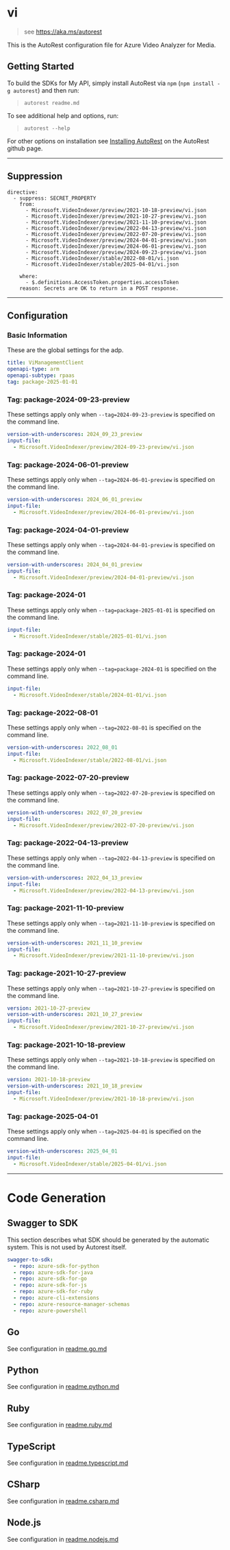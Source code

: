 # vi

> see https://aka.ms/autorest

This is the AutoRest configuration file for Azure Video Analyzer for Media.

## Getting Started

To build the SDKs for My API, simply install AutoRest via `npm` (`npm install -g autorest`) and then run:

> `autorest readme.md`

To see additional help and options, run:

> `autorest --help`

For other options on installation see [Installing AutoRest](https://aka.ms/autorest/install) on the AutoRest github page.

---

## Suppression

``` 
directive:
  - suppress: SECRET_PROPERTY
    from:
      - Microsoft.VideoIndexer/preview/2021-10-18-preview/vi.json
      - Microsoft.VideoIndexer/preview/2021-10-27-preview/vi.json
      - Microsoft.VideoIndexer/preview/2021-11-10-preview/vi.json
      - Microsoft.VideoIndexer/preview/2022-04-13-preview/vi.json
      - Microsoft.VideoIndexer/preview/2022-07-20-preview/vi.json
      - Microsoft.VideoIndexer/preview/2024-04-01-preview/vi.json
      - Microsoft.VideoIndexer/preview/2024-06-01-preview/vi.json
      - Microsoft.VideoIndexer/preview/2024-09-23-preview/vi.json
      - Microsoft.VideoIndexer/stable/2022-08-01/vi.json
      - Microsoft.VideoIndexer/stable/2025-04-01/vi.json

    where:
      - $.definitions.AccessToken.properties.accessToken
    reason: Secrets are OK to return in a POST response.
```

---

## Configuration

### Basic Information

These are the global settings for the adp.

``` yaml
title: ViManagementClient
openapi-type: arm
openapi-subtype: rpaas
tag: package-2025-01-01
```

### Tag: package-2024-09-23-preview

These settings apply only when `--tag=2024-09-23-preview` is specified on the command line.

``` yaml $(tag) == 'package-2024-09-23-preview'
version-with-underscores: 2024_09_23_preview
input-file:
  - Microsoft.VideoIndexer/preview/2024-09-23-preview/vi.json
```

### Tag: package-2024-06-01-preview

These settings apply only when `--tag=2024-06-01-preview` is specified on the command line.

``` yaml $(tag) == 'package-2024-06-01-preview'
version-with-underscores: 2024_06_01_preview
input-file:
  - Microsoft.VideoIndexer/preview/2024-06-01-preview/vi.json
```

### Tag: package-2024-04-01-preview

These settings apply only when `--tag=2024-04-01-preview` is specified on the command line.

``` yaml $(tag) == 'package-2024-04-01-preview'
version-with-underscores: 2024_04_01_preview
input-file:
  - Microsoft.VideoIndexer/preview/2024-04-01-preview/vi.json
```

### Tag: package-2024-01
These settings apply only when `--tag=package-2025-01-01` is specified on the command line.

```yaml $(tag) == 'package-2025-01-01'
input-file:
  - Microsoft.VideoIndexer/stable/2025-01-01/vi.json
```

### Tag: package-2024-01

These settings apply only when `--tag=package-2024-01` is specified on the command line.

```yaml $(tag) == 'package-2024-01'
input-file:
  - Microsoft.VideoIndexer/stable/2024-01-01/vi.json
```
### Tag: package-2022-08-01

These settings apply only when `--tag=2022-08-01` is specified on the command line.

``` yaml $(tag) == 'package-2022-08-01'
version-with-underscores: 2022_08_01
input-file:
  - Microsoft.VideoIndexer/stable/2022-08-01/vi.json
```

### Tag: package-2022-07-20-preview

These settings apply only when `--tag=2022-07-20-preview` is specified on the command line.

``` yaml $(tag) == 'package-2022-07-20-preview'
version-with-underscores: 2022_07_20_preview
input-file:
  - Microsoft.VideoIndexer/preview/2022-07-20-preview/vi.json
```

### Tag: package-2022-04-13-preview

These settings apply only when `--tag=2022-04-13-preview` is specified on the command line.

``` yaml $(tag) == 'package-2022-04-13-preview'
version-with-underscores: 2022_04_13_preview
input-file:
  - Microsoft.VideoIndexer/preview/2022-04-13-preview/vi.json
```

### Tag: package-2021-11-10-preview

These settings apply only when `--tag=2021-11-10-preview` is specified on the command line.

``` yaml $(tag) == 'package-2021-11-10-preview'
version-with-underscores: 2021_11_10_preview
input-file:
  - Microsoft.VideoIndexer/preview/2021-11-10-preview/vi.json
```

### Tag: package-2021-10-27-preview

These settings apply only when `--tag=2021-10-27-preview` is specified on the command line.

``` yaml $(tag) == 'package-2021-10-27-preview'
version: 2021-10-27-preview
version-with-underscores: 2021_10_27_preview
input-file:
  - Microsoft.VideoIndexer/preview/2021-10-27-preview/vi.json
```

### Tag: package-2021-10-18-preview

These settings apply only when `--tag=2021-10-18-preview` is specified on the command line.

``` yaml $(tag) == 'package-2021-10-18-preview'
version: 2021-10-18-preview
version-with-underscores: 2021_10_18_preview
input-file:
  - Microsoft.VideoIndexer/preview/2021-10-18-preview/vi.json
```

### Tag: package-2025-04-01
These settings apply only when `--tag=2025-04-01` is specified on the command line.

``` yaml $(tag) == 'package-2025-04-01'
version-with-underscores: 2025_04_01
input-file:
  - Microsoft.VideoIndexer/stable/2025-04-01/vi.json
```

---

# Code Generation

## Swagger to SDK

This section describes what SDK should be generated by the automatic system.
This is not used by Autorest itself.

``` yaml $(swagger-to-sdk)
swagger-to-sdk:
  - repo: azure-sdk-for-python
  - repo: azure-sdk-for-java
  - repo: azure-sdk-for-go
  - repo: azure-sdk-for-js
  - repo: azure-sdk-for-ruby
  - repo: azure-cli-extensions
  - repo: azure-resource-manager-schemas
  - repo: azure-powershell
```

## Go

See configuration in [readme.go.md](./readme.go.md)

## Python

See configuration in [readme.python.md](./readme.python.md)

## Ruby

See configuration in [readme.ruby.md](./readme.ruby.md)

## TypeScript

See configuration in [readme.typescript.md](./readme.typescript.md)

## CSharp

See configuration in [readme.csharp.md](./readme.csharp.md)

## Node.js

See configuration in [readme.nodejs.md](./readme.nodejs.md)
